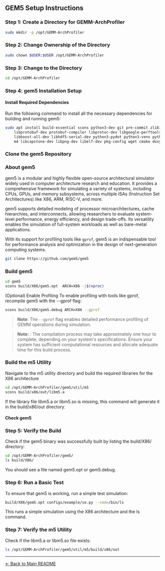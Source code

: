 ## GEM5 Setup Instructions

### Step 1: Create a Directory for GEMM-ArchProfiler
```bash
sudo mkdir -p /opt/GEMM-ArchProfiler
```

### Step 2: Change Ownership of the Directory
```bash
sudo chown $USER:$USER /opt/GEMM-ArchProfiler
```

### Step 3: Change to the Directory
```bash
cd /opt/GEMM-ArchProfiler
```

### Step 4: gem5 Installation Setup

#### Install Required Dependencies
Run the following command to install all the necessary dependencies for building and running gem5:
```bash
sudo apt install build-essential scons python3-dev git pre-commit zlib1g zlib1g-dev \
    libprotobuf-dev protobuf-compiler libprotoc-dev libgoogle-perftools-dev \
    libboost-all-dev libhdf5-serial-dev python3-pydot python3-venv python3-tk mypy \
    m4 libcapstone-dev libpng-dev libelf-dev pkg-config wget cmake doxygen dos2unix
```

### Clone the gem5 Repository
### About gem5

gem5 is a modular and highly flexible open-source architectural simulator widely used in computer architecture research and education. It provides a comprehensive framework for simulating a variety of systems, including CPUs, GPUs, and memory subsystems, across multiple ISAs (Instruction Set Architectures) like X86, ARM, RISC-V, and more.

gem5 supports detailed modeling of processor microarchitectures, cache hierarchies, and interconnects, allowing researchers to evaluate system-level performance, energy efficiency, and design trade-offs. Its versatility enables the simulation of full-system workloads as well as bare-metal applications.

With its support for profiling tools like `gprof`, gem5 is an indispensable tool for performance analysis and optimization in the design of next-generation computing systems.

```bash
git clone https://github.com/gem5/gem5
```

### Build gem5 
```bash
cd gem5
scons build/X86/gem5.opt  ARCH=X86 -j$(nproc)
```

(Optional) Enable Profiling
To enable profiling with tools like gprof, recompile gem5 with the --gprof flag:
```bash
scons build/X86/gem5.debug ARCH=X86 --gprof
```
> **Note**: The `--gprof` flag enables detailed performance profiling of GEMM operations during simulation. 

> **Note:** : The compilation process may take approximately one hour to complete, depending on your system's specifications. Ensure your system has sufficient computational resources and allocate adequate time for this build process.

### Build the m5 Utility 
Navigate to the m5 utility directory and build the required libraries for the X86 architecture
```bash
cd /opt/GEMM-ArchProfiler/gem5/util/m5
scons build/x86/out/libm5.a
```
If the library file libm5.a or libm5.so is missing, this command will generate it in the build/x86/out directory.


#### Check gem5 

### Step 5: Verify the Build
Check if the gem5 binary was successfully built by listing the build/X86/ directory:

```bash
cd /opt/GEMM-ArchProfiler/gem5/
ls build/X86/
```
You should see a file named gem5.opt or gem5.debug.

### Step 6: Run a Basic Test
To ensure that gem5 is working, run a simple test simulation:

```bash
build/X86/gem5.opt configs/example/se.py --cmd=/bin/ls
```
This runs a simple simulation using the X86 architecture and the ls command.

### Step 7: Verify the m5 Utility
Check if the libm5.a or libm5.so file exists:
```bash
ls /opt/GEMM-ArchProfiler/gem5/util/m5/build/x86/out
```


---

[← Back to Main README](../README.md)
